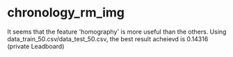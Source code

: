 # chronology_rm_img

It seems that the feature 'homography' is more useful than the others.
Using data_train_50.csv/data_test_50.csv, the best result acheievd is 0.14316 (private Leadboard)
